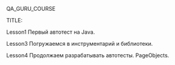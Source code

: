 QA_GURU_COURSE

TITLE:

Lesson1 Первый автотест на Java.

Lesson3 Погружаемся в инструментарий и библиотеки.

Lesson4 Продолжаем разрабатывать автотесты. PageObjects.
